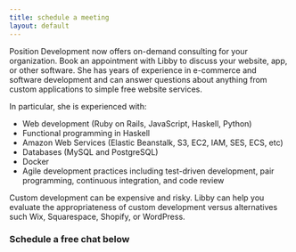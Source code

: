 ```yaml
---
title: schedule a meeting
layout: default
---
```

<div>
  <p>Position Development now offers on-demand consulting for your organization. Book an appointment with Libby to discuss your website, app, or other software. She has years of experience in e-commerce and software development and can answer questions about anything  from custom applications to simple free website services.</p>

  <p>In particular, she is experienced with:</p>

  <ul>
    <li>Web development (Ruby on Rails, JavaScript, Haskell, Python)</li>
    <li>Functional programming in Haskell</li>
    <li>Amazon Web Services (Elastic Beanstalk, S3, EC2, IAM, SES, ECS, etc)</li>
    <li>Databases (MySQL and PostgreSQL)</li>
    <li>Docker</li>
    <li>Agile development practices including test-driven development, pair programming, continuous integration, and code review</li>
  </ul>

  <p>Custom development can be expensive and risky. Libby can help you evaluate the appropriateness of custom development versus alternatives such Wix, Squarespace, Shopify, or WordPress.</p>

<h3>Schedule a free chat below</h3>

<!-- Calendly inline widget begin -->
<div class="calendly-inline-widget" data-url="https://calendly.com/positiondevlibby?hide_landing_page_details=1" style="min-width:320px;height:630px;"></div>
<script type="text/javascript" src="https://assets.calendly.com/assets/external/widget.js" async></script>
<!-- Calendly inline widget end -->